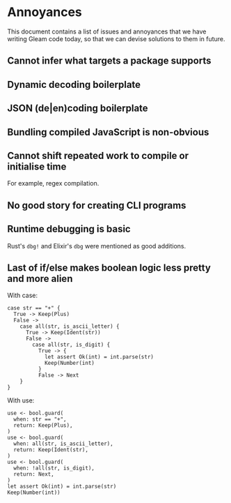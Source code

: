 # Annoyances

This document contains a list of issues and annoyances that we have writing
Gleam code today, so that we can devise solutions to them in future.

## Cannot infer what targets a package supports

## Dynamic decoding boilerplate

## JSON (de|en)coding boilerplate

## Bundling compiled JavaScript is non-obvious

## Cannot shift repeated work to compile or initialise time

For example, regex compilation.

## No good story for creating CLI programs

## Runtime debugging is basic

Rust's `dbg!` and Elixir's `dbg` were mentioned as good additions.

## Last of if/else makes boolean logic less pretty and more alien

With case:
```gleam
case str == "+" {
  True -> Keep(Plus)
  False ->
    case all(str, is_ascii_letter) {
      True -> Keep(Ident(str))
      False ->
        case all(str, is_digit) {
          True -> {
            let assert Ok(int) = int.parse(str)
            Keep(Number(int)
          }
          False -> Next
    }
}
```

With use:
```gleam
use <- bool.guard(
  when: str == "+",
  return: Keep(Plus),
)
use <- bool.guard(
  when: all(str, is_ascii_letter),
  return: Keep(Ident(str),
)
use <- bool.guard(
  when: !all(str, is_digit),
  return: Next,
)
let assert Ok(int) = int.parse(str)
Keep(Number(int))
```

